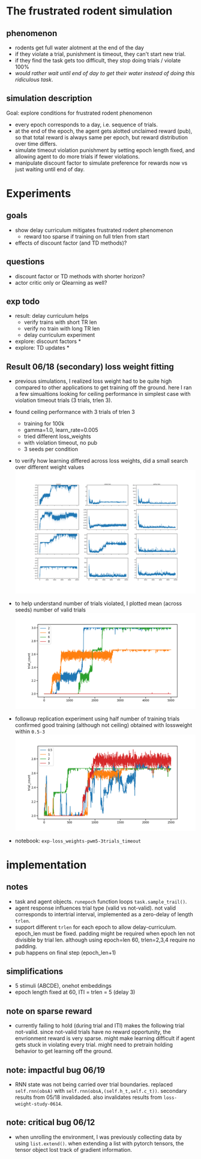 # The frustrated rodent simulation

## phenomenon 
* rodents get full water alotment at the end of the day
* if they violate a trial, punishment is timeout, they can't start new trial. 
* if they find the task gets too difficult, they stop doing trials / violate 100% 
* _would rather wait until end of day to get their water instead of doing this ridiculous task_. 

## simulation description
Goal: explore conditions for frustrated rodent phenomenon 
* every epoch corresponds to a day, i.e. sequence of trials. 
* at the end of the epoch, the agent gets alotted unclaimed reward (pub), so that total reward is always same per epoch, but reward distribution over time differs.
* simulate timeout violation punishment by setting epoch length fixed, and allowing agent to do more trials if fewer violations.
* manipulate discount factor to simulate preference for rewards now vs just waiting until end of day.


# Experiments

## goals

* show delay curriculum mitigates frustrated rodent phenomenon
  * reward too sparse if training on full trlen from start
* effects of discount factor (and TD methods)? 

## questions
* discount factor or TD methods with shorter horizon?
* actor critic only or Qlearning as well?

## exp todo
* result: delay curriculum helps
  * verify trains with short TR len
  * verify no train with long TR len
  * delay curriculum experiment
* explore: discount factors
  * 
* explore: TD updates
  * 


## Result 06/18 (secondary) loss weight fitting
* previous simulations, I realized loss weight had to be quite high compared to other applications to get training off the ground. here I ran a few simualtions looking for ceiling performance in simplest case with violation timeout trials (3 trials, trlen 3).

* found ceiling performance with 3 trials of trlen 3
  * training for 100k
  * gamma=1.0, learn_rate=0.005
  * tried different loss_weights
  * with violation timeout, no pub
  * 3 seeds per condition

* to verify how learning differed across loss weights, did a small search over different weight values
![fit-pwm5-reward-LR0.005](figures/loss+reward-pwm5eplen9-REINFORCE-lrate_0.0050-6seeds-gridsearch_lossweight-1925923314.png)

* to help understand number of trials violated, I plotted mean (across seeds) number of valid trials
![fit-pwm5-trialcount-LR0.005](figures/trial_count-pwm5eplen9-REINFORCE-lrate_0.0050-6seeds-gridsearch_lossweight-1925923314.png)

* followup replication experiment using half number of training trials confirmed good training (although not ceiling) obtained with lossweight within `0.5-3`
![fit-pwm5-trialcount-LR0.005](figures/trial_count-pwm5eplen9-REINFORCE-lrate_0.0050-3seeds-gridsearch_lossweight-4301372661.png)

* notebook: `exp-loss_weights-pwm5-3trials_timeout`

# implementation 

## notes
* task and agent objects. `runepoch` function loops `task.sample_trail()`.
* agent response influences trial type (valid vs not-valid). not valid corresponds to intertrial interval, implemented as a zero-delay of length `trlen`.
* support different `trlen` for each epoch to allow delay-curriculum. epoch_len must be fixed. padding might be required when epoch len not divisible by trial len. although using epoch=len 60, trlen=2,3,4 require no padding.
* pub happens on final step (epoch_len+1)

## simplifications
* 5 stimuli (ABCDE), onehot embeddings
* epoch length fixed at 60, ITI = trlen = 5 (delay 3)

## note on sparse reward
* currently failing to hold (during trial and ITI) makes the following trial not-valid. since not-valid trials have no reward opportunity, the envrionment reward is very sparse. might make learning difficult if agent gets stuck in violating every trial. might need to pretrain holding behavior to get learning off the ground. 

## note: impactful bug 06/19
* RNN state was not being carried over trial boundaries. replaced `self.rnn(obsA)`  with `self.rnn(obsA,(self.h_t,self.c_t))`. secondary results from 05/18 invalidaded. also invalidates results from `loss-weight-study-0614`.

## note: critical bug 06/12
* when unrolling the environment, I was previously collecting data by using `list.extend()`. when extending a list with pytorch tensors, the tensor object lost track of gradient information. 


